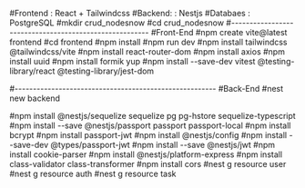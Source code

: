 #Frontend : React + Tailwindcss
#Backend: : Nestjs
#Databaes : PostgreSQL
#mkdir crud_nodesnow
#cd crud_nodesnow
#-------------------------------------------------------
#Front-End
#npm create vite@latest frontend
#cd frontend
#npm install
#npm run dev
#npm install tailwindcss @tailwindcss/vite
#npm install react-router-dom
#npm install axios
#npm install uuid
#npm install formik yup
#npm install --save-dev vitest @testing-library/react @testing-library/jest-dom

#-------------------------------------------------------
#Back-End
#nest new backend

#npm install @nestjs/sequelize sequelize pg pg-hstore sequelize-typescript
#npm install --save @nestjs/passport passport passport-local
#npm install bcrypt
#npm install passport-jwt
#npm install @nestjs/config
#npm install --save-dev @types/passport-jwt
#npm install --save @nestjs/jwt
#npm install cookie-parser
#npm install @nestjs/platform-express
#npm install class-validator class-transformer
#npm install cors
#nest g resource user
#nest g resource auth
#nest g resource task


